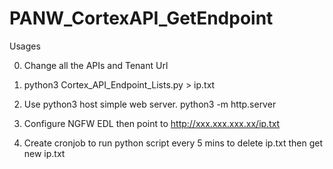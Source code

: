 # PANW_CortexAPI_GetEndpoint

Usages

0. Change all the APIs and Tenant Url

1. python3 Cortex_API_Endpoint_Lists.py > ip.txt

2. Use python3 host simple web server. python3 -m http.server

3. Configure NGFW EDL then point to http://xxx.xxx.xxx.xx/ip.txt

4. Create cronjob to run python script every 5 mins to delete ip.txt then get new ip.txt
